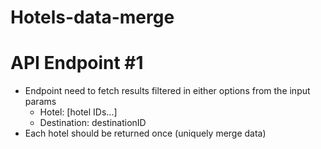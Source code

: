# Hotels-data-merge

# API Endpoint #1
- Endpoint need to fetch results filtered in either options from the input params
    - Hotel: [hotel IDs...]
    - Destination: destinationID
- Each hotel should be returned once (uniquely merge data)